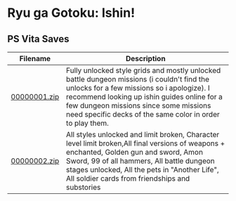 # Ryu ga Gotoku: Ishin!

## PS Vita Saves

| Filename | Description |
|----------|-------------|
| [00000001.zip](00000001.zip) | Fully unlocked style grids and mostly unlocked battle dungeon missions (i couldn&#39;t find the unlocks for a few missions so i apologize).  I recommend looking up ishin guides online for a few dungeon missions since some missions need specific decks of the same color in order to play them.  |
| [00000002.zip](00000002.zip) | All styles unlocked and limit broken, Character level limit broken,All final versions of weapons + enchanted, Golden gun and sword, Amon Sword, 99 of all hammers, All battle dungeon stages unlocked, All the pets in &#34;Another Life&#34;, All soldier cards from friendships and substories  |
